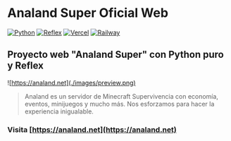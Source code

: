 # Analand Super Oficial Web

[![Python](https://img.shields.io/badge/Python-3.11+-yellow?style=for-the-badge&logo=python&logoColor=white&labelColor=101010)](https://python.org)
[![Reflex](https://img.shields.io/badge/Reflex-0.3.6+-5646ED?style=for-the-badge&logo=python&logoColor=white&labelColor=101010)](https://reflex.dev)
[![Vercel](https://img.shields.io/badge/Vercel-static-gray?style=for-the-badge&logo=vercel&logoColor=white&labelColor=101010)](https://vercel.com)
[![Railway](https://img.shields.io/badge/Railway-logic-gray?style=for-the-badge&logo=vercel&logoColor=white&labelColor=101010)](https://railway.app)

## Proyecto web "Analand Super" con Python puro y Reflex

![https://analand.net](./images/preview.png)

> Analand es un servidor de Minecraft Supervivencia con economía, eventos, minijuegos y mucho más. Nos esforzamos para hacer la experiencia inigualable.

### Visita [https://analand.net](https://analand.net)
